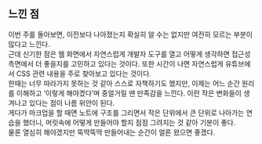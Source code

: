 <!-- 회고 -->

## 느낀 점

이번 주를 돌아보면, 이전보다 나아졌는지 확실히 알 수는 없지만 여전히 모르는 부분이 많다고 느낀다. <br>
근데 신기한 점은 웹 화면에서 자연스럽게 개발자 도구를 열고 어떻게 생각하면 접근성 측면에서 더 좋을지를 고민하고 있다는 것이다. 또한 시간이 나면 자연스럽게 유튜브에서 CSS 관련 내용을 주로 찾아보고 있다는 것이다. <br>
한때는 너무 따라가지 못하는 것 같아 스스로 자책하기도 했지만, 이제는 어느 순간 원리를 이해하고 ‘이렇게 해야겠다’며 중얼거릴 땐 만족감을 느낀다. 이런 작은 변화들이 생겨나고 있다는 점이 나름 위안이 된다.<br>
게다가 마크업을 할 때면 노트에 구조를 그리면서 작은 단위에서 큰 단위로 나아가는 연습을 했더니, 머릿속에 어떻게 만들어야 할지 점점 그려지는 것 같아 기분이 좋다. <br>
물론 열심히 해야겠지만 뚝딱뚝딱 만들어내는 순간이 얼른 왔으면 좋겠다.<br>
